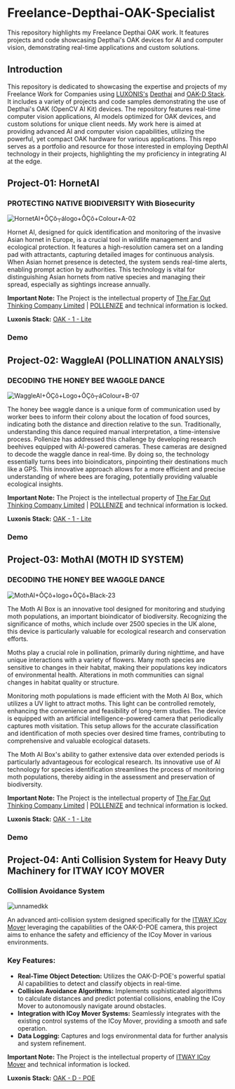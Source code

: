 # Freelance-Depthai-OAK-Specialist
This repository highlights my Freelance Depthai OAK work. It features projects and code showcasing Depthai's OAK devices for AI and computer vision, demonstrating real-time applications and custom solutions.

## Introduction
This repository is dedicated to showcasing the expertise and projects of my Freelance Work for Companies using [LUXONIS's](https://www.luxonis.com/) [Depthai](https://docs.luxonis.com/en/latest/) and [OAK-D Stack](https://shop.luxonis.com/). It includes a variety of projects and code samples demonstrating the use of Depthai's OAK (OpenCV AI Kit) devices. The repository features real-time computer vision applications, AI models optimized for OAK devices, and custom solutions for unique client needs. My work here is aimed at providing advanced AI and computer vision capabilities, utilizing the powerful, yet compact OAK hardware for various applications. This repo serves as a portfolio and resource for those interested in employing DepthAI technology in their projects, highlighting the my proficiency in integrating AI at the edge.

## Project-01: HornetAI
### PROTECTING NATIVE BIODIVERSITY With Biosecurity

![HornetAI+ÔÇô┬álogo+ÔÇô+Colour+A-02](https://github.com/SamiUddin-tech/Freelance-Depthai-OAK-Specialist/assets/81253183/70398add-43f9-4147-a144-91d279bcbb5e)

Hornet AI, designed for quick identification and monitoring of the invasive Asian hornet in Europe, is a crucial tool in wildlife management and ecological protection. It features a high-resolution camera set on a landing pad with attractants, capturing detailed images for continuous analysis. When Asian hornet presence is detected, the system sends real-time alerts, enabling prompt action by authorities. This technology is vital for distinguishing Asian hornets from native species and managing their spread, especially as sightings increase annually.

**Important Note:** The Project is the intellectual property of [The Far Out Thinking Company Limited](https://www.thefaroutthinkingcompany.co.uk/) | [POLLENIZE](https://www.pollenize.org.uk/asian-hornet-ai-detection) and technical information is locked.

**Luxonis Stack:** [OAK - 1 - Lite](https://shop.luxonis.com/collections/oak-cameras-1/products/oak-1-lite?variant=42583148069087)

### Demo


## Project-02: WaggleAI (POLLINATION ANALYSIS)
### DECODING THE HONEY BEE WAGGLE DANCE

![WaggleAI+ÔÇô+Logo+ÔÇô┬áColour+B-07](https://github.com/SamiUddin-tech/Freelance-Depthai-OAK-Specialist/assets/81253183/8073f52b-a0c7-42d3-b660-e909c67f471c)

The honey bee waggle dance is a unique form of communication used by worker bees to inform their colony about the location of food sources, indicating both the distance and direction relative to the sun. Traditionally, understanding this dance required manual interpretation, a time-intensive process. Pollenize has addressed this challenge by developing research beehives equipped with AI-powered cameras. These cameras are designed to decode the waggle dance in real-time. By doing so, the technology essentially turns bees into bioindicators, pinpointing their destinations much like a GPS. This innovative approach allows for a more efficient and precise understanding of where bees are foraging, potentially providing valuable ecological insights.

**Important Note:** The Project is the intellectual property of [The Far Out Thinking Company Limited](https://www.thefaroutthinkingcompany.co.uk/) | [POLLENIZE](https://www.pollenize.org.uk/asian-hornet-ai-detection) and technical information is locked.

**Luxonis Stack:** [OAK - 1 - Lite](https://shop.luxonis.com/collections/oak-cameras-1/products/oak-1-lite?variant=42583148069087)

### Demo


## Project-03: MothAI (MOTH ID SYSTEM) 
### DECODING THE HONEY BEE WAGGLE DANCE

![MothAI+ÔÇô+logo+ÔÇô+Black-23](https://github.com/SamiUddin-tech/Freelance-Depthai-OAK-Specialist/assets/81253183/95d8a48f-7d3f-4121-b9bd-c218e9d2e3fd)

The Moth AI Box is an innovative tool designed for monitoring and studying moth populations, an important bioindicator of biodiversity. Recognizing the significance of moths, which include over 2500 species in the UK alone, this device is particularly valuable for ecological research and conservation efforts.

Moths play a crucial role in pollination, primarily during nighttime, and have unique interactions with a variety of flowers. Many moth species are sensitive to changes in their habitat, making their populations key indicators of environmental health. Alterations in moth communities can signal changes in habitat quality or structure.

Monitoring moth populations is made efficient with the Moth AI Box, which utilizes a UV light to attract moths. This light can be controlled remotely, enhancing the convenience and feasibility of long-term studies. The device is equipped with an artificial intelligence-powered camera that periodically captures moth visitation. This setup allows for the accurate classification and identification of moth species over desired time frames, contributing to comprehensive and valuable ecological datasets.

The Moth AI Box's ability to gather extensive data over extended periods is particularly advantageous for ecological research. Its innovative use of AI technology for species identification streamlines the process of monitoring moth populations, thereby aiding in the assessment and preservation of biodiversity.

**Important Note:** The Project is the intellectual property of [The Far Out Thinking Company Limited](https://www.thefaroutthinkingcompany.co.uk/) | [POLLENIZE](https://www.pollenize.org.uk/asian-hornet-ai-detection) and technical information is locked.

**Luxonis Stack:** [OAK - 1 - Lite](https://shop.luxonis.com/collections/oak-cameras-1/products/oak-1-lite?variant=42583148069087)

### Demo

## Project-04: Anti Collision System for Heavy Duty Machinery for ITWAY ICOY MOVER
### Collision Avoidance System

![unnamedkk](https://github.com/SamiUddin-tech/Freelance-Depthai-OAK-Specialist/assets/81253183/31082248-080f-4001-ad90-9976ae349535)

An advanced anti-collision system designed specifically for the [ITWAY ICoy Mover](https://www.itway.com/en/itway-icoy-mover/) leveraging the capabilities of the OAK-D-POE camera, this project aims to enhance the safety and efficiency of the ICoy Mover in various environments.

### Key Features:
- **Real-Time Object Detection:** Utilizes the OAK-D-POE's powerful spatial AI capabilities to detect and classify objects in real-time.
- **Collision Avoidance Algorithms:** Implements sophisticated algorithms to calculate distances and predict potential collisions, enabling the ICoy Mover to autonomously navigate around obstacles.
- **Integration with ICoy Mover Systems:** Seamlessly integrates with the existing control systems of the ICoy Mover, providing a smooth and safe operation.
- **Data Logging:** Captures and logs environmental data for further analysis and system refinement.

**Important Note:** The Project is the intellectual property of [ITWAY ICoy Mover](https://www.itway.com/en/itway-icoy-mover/) and technical information is locked.

**Luxonis Stack:** [OAK - D - POE]([https://shop.luxonis.com/products/oak-d-poe)

